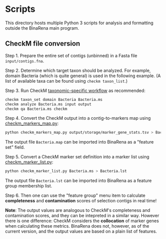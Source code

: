 # Scripts

This directory hosts multiple Python 3 scripts for analysis and formatting outside the BinaRena main program.


## CheckM file conversion

Step 1. Prepare the entire set of contigs (unbinned) in a Fasta file `input/contigs.fna`.

Step 2. Determine which target taxon should be analyzed. For example, domain Bacteria (which is quite general) is used in the following example. (A list of available taxa can be found using `checkm taxon_list`.)

Step 3. Run CheckM [taxonomic-specific workflow](https://github.com/Ecogenomics/CheckM/wiki/Workflows#taxonomic-specific-workflow) as recommended:

```bash
checkm taxon_set domain Bacteria Bacteria.ms
checkm analyze Bacteria.ms input output
checkm qa Bacteria.ms checkm
```

Step 4. Convert the CheckM output into a contig-to-markers map using [checkm_markers_map.py](checkm_markers_map.py):

```bash
python checkm_markers_map.py output/storage/marker_gene_stats.tsv > Bacteria.map
```

The output file `Bacteria.map` can be imported into BinaRena as a "feature set" field.

Step 5. Convert a CheckM marker set definition into a marker list using [checkm_marker_list.py](checkm_marker_list.py):

```bash
python checkm_marker_list.py Bacteria.ms > Bacteria.lst
```

The output file `Bacteria.lst` can be imported into BinaRena as a feature group membership list.

Step 6. Then one can use the "feature group" menu item to calculate **completeness** and **contamination** scores of selection contigs in real time!

**Note**: The output values are analogous to CheckM's completeness and contamination scores, and they can be intepreted in a similar way. However there is one difference: CheckM considers the **collocation** of marker genes when calculating these metrics. BinaRena does not, however, as of the current version, and the output values are based on a plain list of features.
